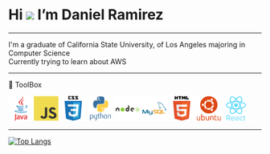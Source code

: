 # Hi <img src="https://raw.githubusercontent.com/MartinHeinz/MartinHeinz/master/wave.gif" width="30px"/> I’m Daniel Ramirez
---

I'm a graduate of California State University, of Los Angeles majoring in Computer Science<br>
Currently trying to learn about AWS

---
🧰 ToolBox

<img src="https://github.com/devicons/devicon/blob/master/icons/java/java-original-wordmark.svg" alt="Java logo" width="50" height="50" /><img src="https://github.com/devicons/devicon/blob/master/icons/javascript/javascript-original.svg" alt="JavaScript logo" width="50" height="50" />
<img src="https://github.com/devicons/devicon/blob/master/icons/css3/css3-original-wordmark.svg" alt="CSS logo" width="50" height="50" />
<img src="https://github.com/devicons/devicon/blob/master/icons/python/python-original-wordmark.svg" alt="Python logo" width="50" height="50" />
<img src="https://github.com/devicons/devicon/blob/master/icons/nodejs/nodejs-original-wordmark.svg" alt="Node.js logo" width="50" height="50" />
<img src="https://github.com/devicons/devicon/blob/master/icons/mysql/mysql-original-wordmark.svg" alt="MYSQL logo" width="50" height="50" />
<img src="https://github.com/devicons/devicon/blob/master/icons/html5/html5-original-wordmark.svg" alt="HTML5 logo" width="50" height="50" />
<img src="https://github.com/devicons/devicon/blob/master/icons/ubuntu/ubuntu-plain-wordmark.svg" alt="UBUNTU logo" width="50" height="50" />
<img src="https://github.com/devicons/devicon/blob/master/icons/react/react-original-wordmark.svg" alt="React logo" width="50" height="50" />

---
[![Top Langs](https://github-readme-stats.vercel.app/api/top-langs/?username=Dramir99&theme=radical)](https://github.com/anuraghazra/github-readme-stats)


<!---
Dramir99/Dramir99 is a ✨ special ✨ repository because its `README.md` (this file) appears on your GitHub profile.
You can click the Preview link to take a look at your changes.
--->
